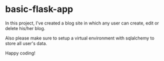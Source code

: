 # basic-flask-app
In this project, I've created a blog site in which any user can create, edit or delete his/her blog.

Also please make sure to setup a virtual environment with sqlalchemy to store all user's data.

Happy coding!
